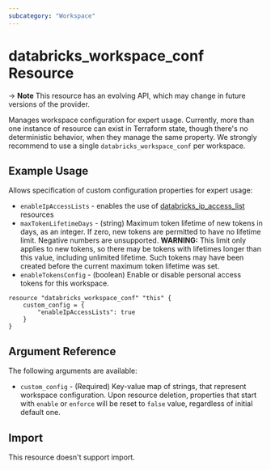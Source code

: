 ```yaml
---
subcategory: "Workspace"
---
```

# databricks_workspace_conf Resource

-> **Note** This resource has an evolving API, which may change in future versions of the provider.

Manages workspace configuration for expert usage. Currently, more than one instance of resource can exist in Terraform state, though there's no deterministic behavior, when they manage the same property. We strongly recommend to use a single `databricks_workspace_conf` per workspace.

## Example Usage

Allows specification of custom configuration properties for expert usage:

 * `enableIpAccessLists` - enables the use of [databricks_ip_access_list](ip_access_list.md) resources
 * `maxTokenLifetimeDays` - (string) Maximum token lifetime of new tokens in days, as an integer. If zero, new tokens are permitted to have no lifetime limit. Negative numbers are unsupported. **WARNING:** This limit only applies to new tokens, so there may be tokens with lifetimes longer than this value, including unlimited lifetime. Such tokens may have been created before the current maximum token lifetime was set. 
 * `enableTokensConfig` - (boolean) Enable or disable personal access tokens for this workspace.

```hcl
resource "databricks_workspace_conf" "this" {
    custom_config = {
        "enableIpAccessLists": true
    }
}
```

## Argument Reference

The following arguments are available:

* `custom_config` - (Required) Key-value map of strings, that represent workspace configuration. Upon resource deletion, properties that start with `enable` or `enforce` will be reset to `false` value, regardless of initial default one.

## Import

This resource doesn't support import.
